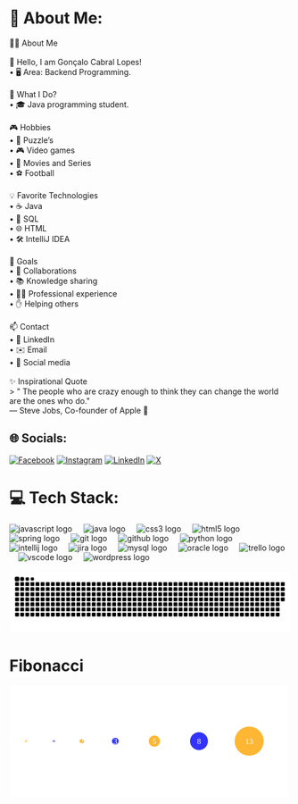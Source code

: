 # 💫 About Me:
🧑‍💻 About Me<br><br>👋 Hello, I am Gonçalo Cabral Lopes!  <br>• 🖥️ Area: Backend Programming.<br><br>🚀 What I Do?  <br>• 🎓 Java programming student.<br><br>🎮 Hobbies  <br>• 🧩 Puzzle’s <br>• 🎮 Video games <br>• 🎥 Movies and Series  <br>• ⚽ Football  <br><br>💡 Favorite Technologies  <br>• ☕ Java  <br>• 💾 SQL  <br>• 🌐 HTML  <br>• 🛠️ IntelliJ IDEA  <br><br>🌟 Goals  <br>• 🤝 Collaborations  <br>• 📚 Knowledge sharing  <br>• 🧑‍💻 Professional experience  <br>• ✋ Helping others  <br><br>📫 Contact  <br>• 🔗 LinkedIn  <br>• ✉️ Email  <br>• 📱 Social media  <br><br>✨ Inspirational Quote  <br>> " The people who are crazy enough to think they can change the world are the ones who do."  <br>— Steve Jobs, Co-founder of Apple 🍎


## 🌐 Socials:
[![Facebook](https://img.shields.io/badge/Facebook-%231877F2.svg?logo=Facebook&logoColor=white)](https://facebook.com/https://www.facebook.com/goncalo.lopes.1675/) [![Instagram](https://img.shields.io/badge/Instagram-%23E4405F.svg?logo=Instagram&logoColor=white)](https://instagram.com/https://www.instagram.com/goncalo.c.lopes?igsh=bGt2YzUxYTI2dmk0&utm_source=qr) [![LinkedIn](https://img.shields.io/badge/LinkedIn-%230077B5.svg?logo=linkedin&logoColor=white)](https://linkedin.com/in/https://www.linkedin.com/in/goncalolopesmk?utm_source=share&utm_campaign=share_via&utm_content=profile&utm_medium=ios_app) [![X](https://img.shields.io/badge/X-black.svg?logo=X&logoColor=white)](https://x.com/https://x.com/goncalocabralmk?s=21&t=Q6QHjkHOzce92IoEsUVqXw) 

# 💻 Tech Stack:
<div align="left">
  <img src="https://cdn.jsdelivr.net/gh/devicons/devicon/icons/javascript/javascript-original.svg" height="40" alt="javascript logo"  />
  <img width="12" />
  <img src="https://cdn.jsdelivr.net/gh/devicons/devicon/icons/java/java-original.svg" height="40" alt="java logo"  />
  <img width="12" />
  <img src="https://cdn.jsdelivr.net/gh/devicons/devicon/icons/css3/css3-original.svg" height="40" alt="css3 logo"  />
  <img width="12" />
  <img src="https://cdn.jsdelivr.net/gh/devicons/devicon/icons/html5/html5-original.svg" height="40" alt="html5 logo"  />
  <img width="12" />
  <img src="https://cdn.jsdelivr.net/gh/devicons/devicon/icons/spring/spring-original.svg" height="40" alt="spring logo"  />
  <img width="12" />
  <img src="https://cdn.jsdelivr.net/gh/devicons/devicon/icons/git/git-original.svg" height="40" alt="git logo"  />
  <img width="12" />
  <img src="https://cdn.jsdelivr.net/gh/devicons/devicon/icons/github/github-original.svg" height="40" alt="github logo"  />
  <img width="12" />
  <img src="https://cdn.jsdelivr.net/gh/devicons/devicon/icons/python/python-original.svg" height="40" alt="python logo"  />
  <img width="12" />
  <img src="https://cdn.jsdelivr.net/gh/devicons/devicon/icons/intellij/intellij-original.svg" height="40" alt="intellij logo"  />
  <img width="12" />
  <img src="https://cdn.jsdelivr.net/gh/devicons/devicon/icons/jira/jira-original.svg" height="40" alt="jira logo"  />
  <img width="12" />
  <img src="https://cdn.jsdelivr.net/gh/devicons/devicon/icons/mysql/mysql-original.svg" height="40" alt="mysql logo"  />
  <img width="12" />
  <img src="https://cdn.jsdelivr.net/gh/devicons/devicon/icons/oracle/oracle-original.svg" height="40" alt="oracle logo"  />
  <img width="12" />
  <img src="https://cdn.jsdelivr.net/gh/devicons/devicon/icons/trello/trello-plain.svg" height="40" alt="trello logo"  />
  <img width="12" />
  <img src="https://cdn.jsdelivr.net/gh/devicons/devicon/icons/vscode/vscode-original.svg" height="40" alt="vscode logo"  />
  <img width="12" />
  <img src="https://cdn.jsdelivr.net/gh/devicons/devicon/icons/wordpress/wordpress-original.svg" height="40" alt="wordpress logo"  />
</div>

<br clear="both">

<img src="https://raw.githubusercontent.com/GoncaloLopes96/GoncaloLopes96/output/snake.svg" alt="Snake animation" />

# Fibonacci

<img src="fibonacci_animation.svg" alt="Fibonacci Animation" width="500">
